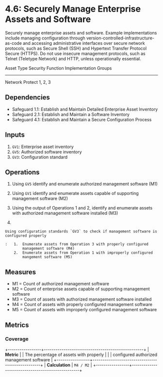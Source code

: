 # 4.6: Securely Manage Enterprise Assets and Software

Securely manage enterprise assets and software. Example implementations
include managing configuration through
version-controlled-infrastructure-as-code and accessing administrative
interfaces over secure network protocols, such as Secure Shell (SSH) and
Hypertext Transfer Protocol Secure (HTTPS). Do not use insecure
management protocols, such as Telnet (Teletype Network) and HTTP, unless
operationally essential.

  Asset Type   Security Function   Implementation Groups
  ------------ ------------------- -----------------------
  Network      Protect             1, 2, 3

## Dependencies

-   Safeguard 1.1: Establish and Maintain Detailed Enterprise Asset
    Inventory
-   Safeguard 2.1: Establish and Maintain a Software Inventory
-   Safeguard 4.1: Establish and Maintain a Secure Configuration Process

## Inputs

1.  `GV1`: Enterprise asset inventory
2.  `GV5`: Authorized software inventory
3.  `GV3`: Configuration standard

## Operations

1.  Using `GV5` identify and enumerate authorized management software
    (M1)

2.  Using `GV1` identify and enumerate assets capable of supporting
    management software (M2)

3.  Using the output of Operations 1 and 2, identify and enumerate
    assets with authorized management software installed (M3)

4.  

    Using configuration standards `GV3` to check if management software is configured properly

    :   1.  Enumerate assets from Operation 3 with properly configured
            management software (M4)
        2.  Enumerate assets from Operation 1 with improperly configured
            mangement software (M5)

## Measures

-   M1 = Count of authorized management software
-   M2 = Count of enterprise assets capable of supporting management
    software
-   M3 = Count of assets with authorized management software installed
-   M4 = Count of assets with properly configured management software
-   M5 = Count of assets with improperly configured management software

## Metrics

### Coverage

+-----------------+---------------------------------------------------+
| **Metric**      | | The percentage of assets with properly          |
|                 |   configured authorized management software       |
+-----------------+---------------------------------------------------+
| **Calculation** | `M4 / M2`                                         |
+-----------------+---------------------------------------------------+
